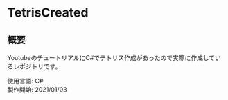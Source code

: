 # TetrisCreated

## 概要
YoutubeのチュートリアルにC#でテトリス作成があったので実際に作成しているレポジトリです。


使用言語: C#  
製作開始: 2021/01/03  
